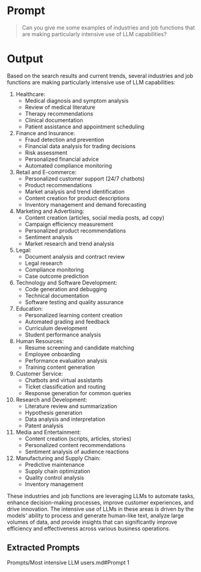 # Prompt

> Can you give me some examples of industries and job functions that are making particularly intensive use of LLM capabilities?

# Output

Based on the search results and current trends, several industries and job functions are making particularly intensive use of LLM capabilities:

1. Healthcare:
   - Medical diagnosis and symptom analysis
   - Review of medical literature
   - Therapy recommendations
   - Clinical documentation
   - Patient assistance and appointment scheduling
2. Finance and Insurance:
   - Fraud detection and prevention
   - Financial data analysis for trading decisions
   - Risk assessment
   - Personalized financial advice
   - Automated compliance monitoring
3. Retail and E-commerce:
   - Personalized customer support (24/7 chatbots)
   - Product recommendations
   - Market analysis and trend identification
   - Content creation for product descriptions
   - Inventory management and demand forecasting
4. Marketing and Advertising:
   - Content creation (articles, social media posts, ad copy)
   - Campaign efficiency measurement
   - Personalized product recommendations
   - Sentiment analysis
   - Market research and trend analysis
5. Legal:
   - Document analysis and contract review
   - Legal research
   - Compliance monitoring
   - Case outcome prediction
6. Technology and Software Development:
   - Code generation and debugging
   - Technical documentation
   - Software testing and quality assurance
7. Education:
   - Personalized learning content creation
   - Automated grading and feedback
   - Curriculum development
   - Student performance analysis
8. Human Resources:
   - Resume screening and candidate matching
   - Employee onboarding
   - Performance evaluation analysis
   - Training content generation
9. Customer Service:
   - Chatbots and virtual assistants
   - Ticket classification and routing
   - Response generation for common queries
10. Research and Development:
    - Literature review and summarization
    - Hypothesis generation
    - Data analysis and interpretation
    - Patent analysis
11. Media and Entertainment:
    - Content creation (scripts, articles, stories)
    - Personalized content recommendations
    - Sentiment analysis of audience reactions
12. Manufacturing and Supply Chain:
    - Predictive maintenance
    - Supply chain optimization
    - Quality control analysis
    - Inventory management

These industries and job functions are leveraging LLMs to automate tasks, enhance decision-making processes, improve customer experiences, and drive innovation. The intensive use of LLMs in these areas is driven by the models' ability to process and generate human-like text, analyze large volumes of data, and provide insights that can significantly improve efficiency and effectiveness across various business operations.

## Extracted Prompts

Prompts/Most intensive LLM users.md#Prompt 1






